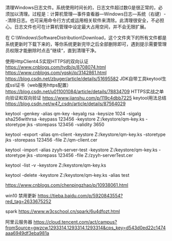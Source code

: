 清理Windows日志文件。系统使用时间长的，日志文件超过数G是很正常的，必须加以清理。过程是：计算机管理—事件查看器—Windows日志—系统（右键）--清除日志。也可采用命令行方式或运用相关软件来清除。此清理很安全，不必担心。日志文件也可在计算机管理中设定最大占用空间，并不会无限扩展。

在 C:\Windows\SoftwareDistribution\Download，这个文件夹下的所有文件都是系统更新时下载下来的，等你系统更新完毕之后全部删除即可，遇到提示需要管理员权限才能删除时点击”继续“，直到清理干净。

使用HttpClient4.5实现HTTPS的双向认证 https://www.cnblogs.com/tydb/p/8708074.html https://www.cnblogs.com/yqskj/p/3142861.html https://blog.csdn.net/zbuger/article/details/51695582
JDK自带工具keytool生成ssl证书（web服务https配置）https://blog.csdn.net/u011001084/article/details/78834709
HTTPS实战之单向验证和双向验证 https://www.jianshu.com/p/119c4dbb7225
keytool用法总结 https://blog.csdn.net/w47_csdn/article/details/87564029

keytool -genkey -alias qm-key -keyalg rsa -keysize 1024 -sigalg sha256withrsa -keypass 123456 -keystore Z:/keystore/qm-key.ks -storetype jks -storepass 123456 -validity 3650

keytool -export -alias qm-client -keystore Z:/keystore/qm-key.ks -storetype jks -storepass 123456 -file Z:/qm-client.cer

keytool -import -alias zyyh-server-test -keystore Z:/keystore/qm-key.ks -storetype jks -storepass 123456 -file Z:/zyyh-serverTest.cer

keytool -list -v -keystore Z:/keystore/qm-key.ks

keytool -delete -keystore Z:/keystore/qm-key.ks -alias test





https://www.cnblogs.com/chenpingzhao/p/10938061.html

win10 禁用更新 https://tieba.baidu.com/p/5920843554?red_tag=2633675252

spark https://www.w3cschool.cn/spark/6u4dfozt.html

阿里云服务器 https://cloud.tencent.com/act/campus?fromSource=gwzcw.1293314.1293314.1293314&cps_key=d543d0ed22c1474aaa6949df3eba981a

